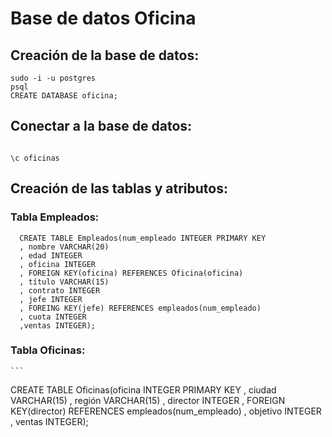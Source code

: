 # Base de datos Oficina

## Creación de la base de datos:

  ```
  sudo -i -u postgres
  psql
  CREATE DATABASE oficina;
  
  ```
## Conectar a la base de datos:
  ```
  
  \c oficinas
  ```
  
## Creación de las tablas y atributos:

  ### Tabla Empleados:
```
  CREATE TABLE Empleados(num_empleado INTEGER PRIMARY KEY
  , nombre VARCHAR(20)
  , edad INTEGER
  , oficina INTEGER
  , FOREIGN KEY(oficina) REFERENCES Oficina(oficina)
  , título VARCHAR(15)
  , contrato INTEGER
  , jefe INTEGER
  , FOREING KEY(jefe) REFERENCES empleados(num_empleado)
  , cuota INTEGER
  ,ventas INTEGER);
  ```
  ### Tabla Oficinas:
    
    
    ```
    
   CREATE TABLE Oficinas(oficina INTEGER PRIMARY KEY
   , ciudad VARCHAR(15)
   , región VARCHAR(15)
   , director INTEGER
   , FOREIGN KEY(director) REFERENCES empleados(num_empleado)
   , objetivo INTEGER
   , ventas INTEGER);
   
   ```
  
